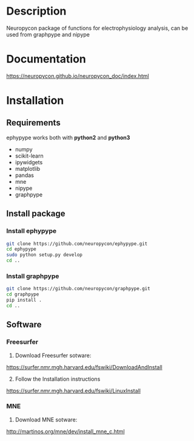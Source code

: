 # Description

Neuropycon package of functions for electrophysiology analysis, can be used from
graphpype and nipype


# Documentation

https://neuropycon.github.io/neuropycon_doc/index.html


# Installation

## Requirements
ephypype works both with **python2** and **python3**

* numpy
* scikit-learn
* ipywidgets
* matplotlib
* pandas
* mne
* nipype
* graphpype

## Install package
### Install ephypype
```bash
git clone https://github.com/neuropycon/ephypype.git
cd ephypype
sudo python setup.py develop
cd ..

```
### Install graphpype
```bash
git clone https://github.com/neuropycon/graphpype.git
cd graphpype
pip install .
cd ..
```

## Software

### Freesurfer

1. Download Freesurfer sotware:

https://surfer.nmr.mgh.harvard.edu/fswiki/DownloadAndInstall

2. Follow the Installation instructions

https://surfer.nmr.mgh.harvard.edu/fswiki/LinuxInstall


### MNE

1. Download MNE sotware:

http://martinos.org/mne/dev/install_mne_c.html

